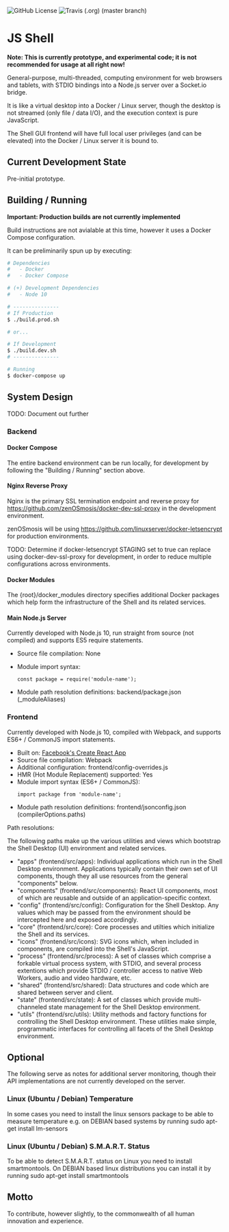 ![GitHub License](https://img.shields.io/github/license/zenosmosis/js-shell)
![Travis (.org) (master branch)](https://img.shields.io/travis/zenosmosis/js-shell/master)

# JS Shell

**Note: This is currently prototype, and experimental code; it is not recommended for usage at all right now!**


General-purpose, multi-threaded, computing environment for web browsers and tablets, with STDIO bindings into a Node.js server over a Socket.io bridge.

It is like a virtual desktop into a Docker / Linux server, though the desktop is not streamed (only file / data I/O), and the execution context is pure JavaScript.

The Shell GUI frontend will have full local user privileges (and can be elevated) into the Docker / Linux server it is bound to.

## Current Development State

Pre-initial prototype.

## Building / Running

**Important: Production builds are not currently implemented**

Build instructions are not avialable at this time, however it uses a Docker Compose configuration.

It can be preliminarily spun up by executing:

```bash
# Dependencies
#   - Docker
#   - Docker Compose

# (+) Development Dependencies
#   - Node 10

# ---------------
# If Production
$ ./build.prod.sh

# or...

# If Development
$ ./build.dev.sh
# ---------------

# Running
$ docker-compose up
```

## System Design

TODO: Document out further

### Backend

#### Docker Compose

The entire backend environment can be run locally, for development by following the "Building / Running" section above.

#### Nginx Reverse Proxy

Nginx is the primary SSL termination endpoint and reverse proxy for https://github.com/zenOSmosis/docker-dev-ssl-proxy in the development environment.

zenOSmosis will be using https://github.com/linuxserver/docker-letsencrypt for production environments.

TODO: Determine if docker-letsencrypt STAGING set to true can replace using docker-dev-ssl-proxy for development, in order to reduce multiple configurations across environments.

#### Docker Modules

The {root}/docker_modules directory specifies additional Docker packages which help form the infrastructure of the Shell and its related services.

#### Main Node.js Server

Currently developed with Node.js 10, run straight from source (not compiled) and supports ES5 require statements.

- Source file compilation: None
- Module import syntax:
  ```
  const package = require('module-name');
  ```

- Module path resolution definitions: backend/package.json (_moduleAliases)

### Frontend

Currently developed with Node.js 10, compiled with Webpack, and supports ES6+ / CommonJS import statements.

- Built on: [Facebook's Create React App](https://github.com/facebook/create-react-app)
- Source file compilation: Webpack
- Additional configuration: frontend/config-overrides.js
- HMR (Hot Module Replacement) supported: Yes
- Module import syntax (ES6+ / CommonJS):
  ```
  import package from 'module-name';
  ```
- Module path resolution definitions: frontend/jsonconfig.json (compilerOptions.paths)

Path resolutions:

The following paths make up the various utilities and views which bootstrap the Shell Desktop (UI) environment and related services.

- "apps" (frontend/src/apps): Individual applications which run in the Shell Desktop environment.  Applications typically contain their own set of UI components, though they all use resources from the general "components" below.
- "components" (frontend/src/components): React UI components, most of which are reusable and outside of an application-specific context.
- "config" (frontend/src/config): Configuration for the Shell Desktop.  Any values which may be passed from the environment should be intercepted here and exposed accordingly.
- "core" (frontend/src/core): Core processes and utilties which initialize the Shell and its services.
- "icons" (frontend/src/icons): SVG icons which, when included in components, are compiled into the Shell's JavaScript.
- "process" (frontend/src/process): A set of classes which comprise a forkable virtual process system, with STDIO, and several process extentions which provide STDIO / controller access to native Web Workers, audio and video hardware, etc.
- "shared" (frontend/src/shared): Data structures and code which are shared between server and client.
- "state" (frontend/src/state): A set of classes which provide multi-channeled state management for the Shell Desktop environment.
- "utils" (frontend/src/utils): Utility methods and factory functions for controlling the Shell Desktop environment.  These utilities make simple, programmatic interfaces for controlling all facets of the Shell Desktop environment.

## Optional
The following serve as notes for additional server monitoring, though their API implementations are not currently developed on the server.

### Linux (Ubuntu / Debian) Temperature
In some cases you need to install the linux sensors package to be able to measure temperature e.g. on DEBIAN based systems by running sudo apt-get install lm-sensors

### Linux (Ubuntu / Debian) S.M.A.R.T. Status
To be able to detect S.M.A.R.T. status on Linux you need to install smartmontools. On DEBIAN based linux distributions you can install it by running sudo apt-get install smartmontools

## Motto

To contribute, however slightly, to the commonwealth of all human innovation and experience.
